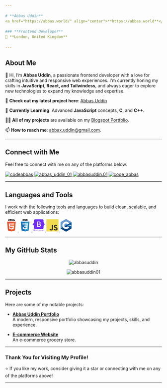 ```yaml
---

# **Abbas Uddin**  
<a href="https://abbas.world/" align="center">**https://abbas.world**</a>

### **Frontend Developer**  
📍 **London, United Kingdom**  

---
```


## **About Me**  

👋 Hi, I’m **Abbas Uddin**, a passionate frontend developer with a love for crafting intuitive and responsive web experiences. I'm currently honing my skills in **JavaScript, React, and Tailwindcss**, and always eager to explore new technologies to expand my knowledge and expertise.  

🔭 **Check out my latest project here**: [Abbas Uddin](https://abbas.world/)  

🌱 **Currently Learning**: Advanced **JavaScript** concepts, **C**, and **C++**.  

👨‍💻 **All of my projects** are available on my [Blogspot Portfolio](https://abbas.world/).  

📫 **How to reach me**: [abbax.uddin@gmail.com](mailto:abbax.uddin@gmail.com).  

---

## **Connect with Me**  

Feel free to connect with me on any of the platforms below:  

<p align="left">
  <a href="https://codepen.io/codeabbas" target="_blank">
    <img align="center" src="https://raw.githubusercontent.com/rahuldkjain/github-profile-readme-generator/master/src/images/icons/Social/codepen.svg" alt="codeabbas" height="30" width="40" />
  </a>
  <a href="https://x.com/CodeAbbas" target="_blank">
    <img align="center" src="https://raw.githubusercontent.com/rahuldkjain/github-profile-readme-generator/master/src/images/icons/Social/twitter.svg" alt="abbas_uddin_01" height="30" width="40" />
  </a>
  <a href="https://fb.com/abbasuddin.01" target="_blank">
    <img align="center" src="https://raw.githubusercontent.com/rahuldkjain/github-profile-readme-generator/master/src/images/icons/Social/facebook.svg" alt="abbasuddin.01" height="30" width="40" />
  </a>
  <a href="https://instagram.com/code_abbas" target="_blank">
    <img align="center" src="https://raw.githubusercontent.com/rahuldkjain/github-profile-readme-generator/master/src/images/icons/Social/instagram.svg" alt="code_abbas" height="30" width="40" />
  </a>
</p>

---

## **Languages and Tools**  

I work with the following tools and languages to build clean, scalable, and efficient web applications:  

<p align="left"> 
  <a href="https://www.w3.org/html/" target="_blank" rel="noreferrer"> 
    <img src="https://raw.githubusercontent.com/devicons/devicon/master/icons/html5/html5-original-wordmark.svg" alt="html5" width="40" height="40"/> 
  </a>
  <a href="https://www.w3schools.com/css/" target="_blank" rel="noreferrer"> 
    <img src="https://raw.githubusercontent.com/devicons/devicon/master/icons/css3/css3-original-wordmark.svg" alt="css3" width="40" height="40"/> 
  </a> 
  <a href="https://getbootstrap.com" target="_blank" rel="noreferrer"> 
    <img src="https://raw.githubusercontent.com/devicons/devicon/master/icons/bootstrap/bootstrap-plain-wordmark.svg" alt="bootstrap" width="40" height="40"/> 
  </a> 
  <a href="https://developer.mozilla.org/en-US/docs/Web/JavaScript" target="_blank" rel="noreferrer"> 
    <img src="https://raw.githubusercontent.com/devicons/devicon/master/icons/javascript/javascript-original.svg" alt="javascript" width="40" height="40"/> 
  </a>
  <a href="https://www.w3schools.com/cpp/" target="_blank" rel="noreferrer"> 
    <img src="https://raw.githubusercontent.com/devicons/devicon/master/icons/cplusplus/cplusplus-original.svg" alt="cplusplus" width="40" height="40"/> 
  </a> 
</p>

---

## **My GitHub Stats**  

<p align="center">
  <img src="https://github-readme-stats.vercel.app/api?username=abbasuddin01&show_icons=true&locale=en" alt="abbasuddin" />
</p>  

<p align="center">
  <img src="https://github-readme-streak-stats.herokuapp.com/?user=abbasuddin01&" alt="abbasuddin01" />
</p>  

---

## **Projects**  

Here are some of my notable projects:  

- **[Abbas Uddin Portfolio](https://abbas.world/)**  
  A modern, responsive portfolio showcasing my projects, skills, and experience.  

- **[E-commerce Website](https://z99xh8.csb.app/)**  
  An e-commerce grocery store.

---

### **Thank You for Visiting My Profile!**  
⭐️ If you like my work, consider giving it a star or connecting with me on any of the platforms above!

---
